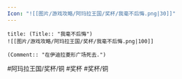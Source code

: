 ```yaml
---
Icon: "![[图片/游戏攻略/阿玛拉王国/奖杯/我毫不后悔.png|30]]"
---
```

```ad-common-bronze-trophy
title: (Title:: "我毫不后悔")
![[图片/游戏攻略/阿玛拉王国/奖杯/我毫不后悔.png|100]]

(Comment:: "在伊迪拉菱形广场死去.")
```

#阿玛拉王国/奖杯/铜 #奖杯 #奖杯/铜
